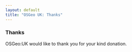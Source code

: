 ```yaml
---
layout: default
title: "OSGeo UK: Thanks"
---
```


### Thanks

OSGeo:UK would like to thank you for your kind donation.
